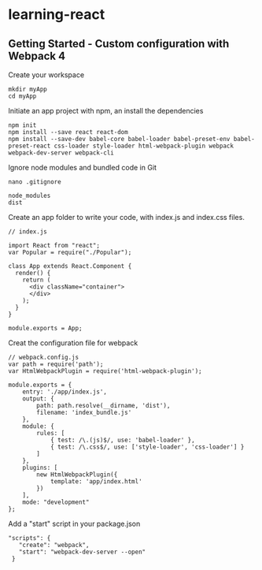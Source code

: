 # learning-react

## Getting Started - Custom configuration with Webpack 4

Create your workspace

```
mkdir myApp
cd myApp
```

Initiate an app project with npm, an install the dependencies

```
npm init
npm install --save react react-dom
npm install --save-dev babel-core babel-loader babel-preset-env babel-preset-react css-loader style-loader html-webpack-plugin webpack webpack-dev-server webpack-cli
```

Ignore node modules and bundled code in Git 

```
nano .gitignore
```
```
node_modules
dist
```

Create an app folder to write your code, with index.js and index.css files.


```
// index.js

import React from "react";
var Popular = require("./Popular");

class App extends React.Component {
  render() {
    return (
      <div className="container">
      </div>
    );
  }
}

module.exports = App;
```


Creat the configuration file for webpack



```
// webpack.config.js
var path = require('path');
var HtmlWebpackPlugin = require('html-webpack-plugin');

module.exports = {
	entry: './app/index.js',
	output: {
		path: path.resolve(__dirname, 'dist'),
		filename: 'index_bundle.js'
	},
	module: {
		rules: [
			{ test: /\.(js)$/, use: 'babel-loader' },
			{ test: /\.css$/, use: ['style-loader', 'css-loader'] }
		]
	},
	plugins: [
		new HtmlWebpackPlugin({
			template: 'app/index.html'
		})
	],
	mode: "development"
};
```

 Add a "start" script in your package.json
 
 ```
 "scripts": {
    "create": "webpack",
    "start": "webpack-dev-server --open"
  }
```
